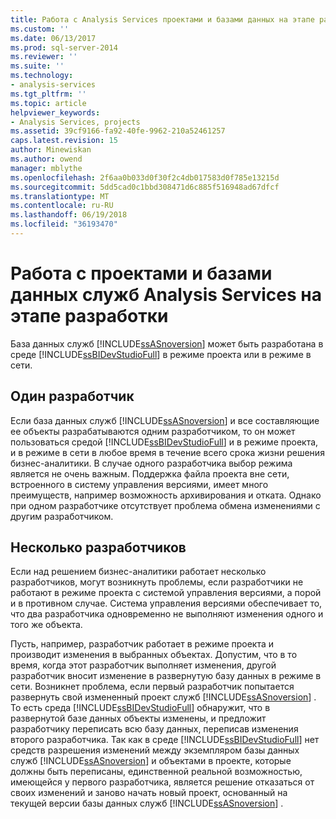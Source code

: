 ```yaml
---
title: Работа с Analysis Services проектами и базами данных на этапе разработки | Документы Microsoft
ms.custom: ''
ms.date: 06/13/2017
ms.prod: sql-server-2014
ms.reviewer: ''
ms.suite: ''
ms.technology:
- analysis-services
ms.tgt_pltfrm: ''
ms.topic: article
helpviewer_keywords:
- Analysis Services, projects
ms.assetid: 39cf9166-fa92-40fe-9962-210a52461257
caps.latest.revision: 15
author: Minewiskan
ms.author: owend
manager: mblythe
ms.openlocfilehash: 2f6aa0b033d0f30f2c4db017583d0f785e13215d
ms.sourcegitcommit: 5dd5cad0c1bbd308471d6c885f516948ad67dfcf
ms.translationtype: MT
ms.contentlocale: ru-RU
ms.lasthandoff: 06/19/2018
ms.locfileid: "36193470"
---
```

# <a name="working-with-analysis-services-projects-and-databases-during-the-development-phase"></a>Работа с проектами и базами данных служб Analysis Services на этапе разработки
  База данных служб [!INCLUDE[ssASnoversion](../../includes/ssasnoversion-md.md)] может быть разработана в среде [!INCLUDE[ssBIDevStudioFull](../../includes/ssbidevstudiofull-md.md)] в режиме проекта или в режиме в сети.  
  
## <a name="single-developer"></a>Один разработчик  
 Если база данных служб [!INCLUDE[ssASnoversion](../../includes/ssasnoversion-md.md)] и все составляющие ее объекты разрабатываются одним разработчиком, то он может пользоваться средой [!INCLUDE[ssBIDevStudioFull](../../includes/ssbidevstudiofull-md.md)] и в режиме проекта, и в режиме в сети в любое время в течение всего срока жизни решения бизнес-аналитики. В случае одного разработчика выбор режима является не очень важным. Поддержка файла проекта вне сети, встроенного в систему управления версиями, имеет много преимуществ, например возможность архивирования и отката. Однако при одном разработчике отсутствует проблема обмена изменениями с другим разработчиком.  
  
## <a name="multiple-developers"></a>Несколько разработчиков  
 Если над решением бизнес-аналитики работает несколько разработчиков, могут возникнуть проблемы, если разработчики не работают в режиме проекта с системой управления версиями, а порой и в противном случае. Система управления версиями обеспечивает то, что два разработчика одновременно не выполняют изменения одного и того же объекта.  
  
 Пусть, например, разработчик работает в режиме проекта и производит изменения в выбранных объектах. Допустим, что в то время, когда этот разработчик выполняет изменения, другой разработчик вносит изменение в развернутую базу данных в режиме в сети. Возникнет проблема, если первый разработчик попытается развернуть свой измененный проект служб [!INCLUDE[ssASnoversion](../../includes/ssasnoversion-md.md)] . То есть среда [!INCLUDE[ssBIDevStudioFull](../../includes/ssbidevstudiofull-md.md)] обнаружит, что в развернутой базе данных объекты изменены, и предложит разработчику переписать всю базу данных, переписав изменения второго разработчика. Так как в среде [!INCLUDE[ssBIDevStudioFull](../../includes/ssbidevstudiofull-md.md)] нет средств разрешения изменений между экземпляром базы данных служб [!INCLUDE[ssASnoversion](../../includes/ssasnoversion-md.md)] и объектами в проекте, которые должны быть переписаны, единственной реальной возможностью, имеющейся у первого разработчика, является решение отказаться от своих изменений и заново начать новый проект, основанный на текущей версии базы данных служб [!INCLUDE[ssASnoversion](../../includes/ssasnoversion-md.md)] .  
  
  
